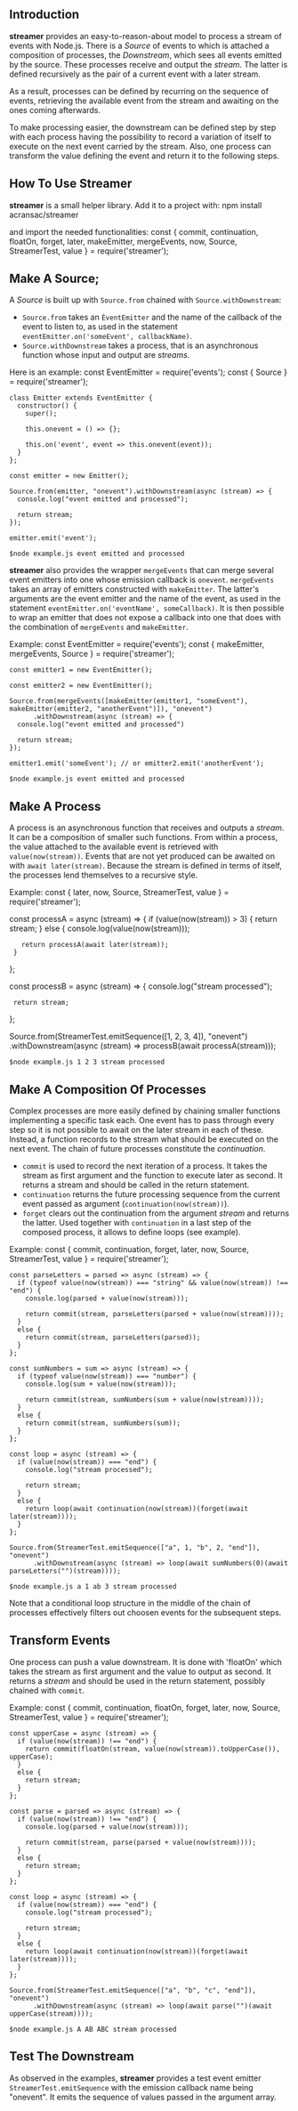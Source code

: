 Introduction
------------
**streamer** provides an easy-to-reason-about model to process a stream of events with Node.js. There is a _Source_ of events to which is attached a composition of processes, the _Downstream_, which sees all events emitted by the source. These processes receive and output the _stream_. The latter is defined recursively as the pair of a current event with a later stream.

As a result, processes can be defined by recurring on the sequence of events, retrieving the available event from the stream and awaiting on the ones coming afterwards.

To make processing easier, the downstream can be defined step by step with each process having the possibility to record a variation of itself to execute on the next event carried by the stream. Also, one process can transform the value defining the event and return it to the following steps.

How To Use Streamer
-------------------
**streamer** is a small helper library. Add it to a project with:
    npm install acransac/streamer

and import the needed functionalities:
    const { commit, continuation, floatOn, forget, later, makeEmitter, mergeEvents, now, Source, StreamerTest, value } = require('streamer');

## Make A Source;
A _Source_ is built up with `Source.from` chained with `Source.withDownstream`:
* `Source.from` takes an `ÈventEmitter` and the name of the callback of the event to listen to, as used in the statement `eventEmitter.on('someEvent', callbackName)`.
* `Source.withDownstream` takes a process, that is an asynchronous function whose input and output are _streams_.

Here is an example:
    const EventEmitter = require('events');
    const { Source } = require('streamer');

    class Emitter extends EventEmitter {
      constructor() {
        super();

        this.onevent = () => {};

        this.on('event', event => this.onevent(event));
      }
    };

    const emitter = new Emitter();

    Source.from(emitter, "onevent").withDownstream(async (stream) => {
      console.log("event emitted and processed");

      return stream;
    });

    emitter.emit('event');

`$node example.js
event emitted and processed`

**streamer** also provides the wrapper `mergeEvents` that can merge several event emitters into one whose emission callback is `onevent`.
`mergeEvents` takes an array of emitters constructed with `makeEmitter`. The latter's arguments are the event emitter and the name of the event, as used in the statement `eventEmitter.on('eventName', someCallback)`.
It is then possible to wrap an emitter that does not expose a callback into one that does with the combination of `mergeEvents` and `makeEmitter`.

Example:
    const EventEmitter = require('events');
    const { makeEmitter, mergeEvents, Source } = require('streamer');

    const emitter1 = new EventEmitter();

    const emitter2 = new EventEmitter();

    Source.from(mergeEvents([makeEmitter(emitter1, "someEvent"), makeEmitter(emitter2, "anotherEvent")]), "onevent")
          .withDownstream(async (stream) => {
      console.log("event emitted and processed")

      return stream;
    });

    emitter1.emit('someEvent'); // or emitter2.emit('anotherEvent');

`$node example.js
event emitted and processed`

## Make A Process
A process is an asynchronous function that receives and outputs a _stream_. It can be a composition of smaller such functions. From within a process, the value attached to the available event is retrieved with `value(now(stream))`. Events that are not yet produced can be awaited on with `await later(stream)`. Because the stream is defined in terms of itself, the processes lend themselves to a recursive style.

Example:
   const { later, now, Source, StreamerTest, value } = require('streamer');

   const processA = async (stream) => {
     if (value(now(stream)) > 3) {
       return stream;
     }
     else {
       console.log(value(now(stream)));

       return processA(await later(stream));
     }
   };

   const processB = async (stream) => {
     console.log("stream processed");

     return stream;
   };

   Source.from(StreamerTest.emitSequence([1, 2, 3, 4]), "onevent")
         .withDownstream(async (stream) => processB(await processA(stream)));

`$node example.js
1
2
3
stream processed`

## Make A Composition Of Processes
Complex processes are more easily defined by chaining smaller functions implementing a specific task each. One event has to pass through every step so it is not possible to await on the later stream in each of these. Instead, a function records to the stream what should be executed on the next event. The chain of future processes constitute the _continuation_.
* `commit` is used to record the next iteration of a process. It takes the stream as first argument and the function to execute later as second. It returns a stream and should be called in the return statement.
* `continuation` returns the future processing sequence from the current event passed as argument (`continuation(now(stream))`).
* `forget` clears out the continuation from the argument _stream_ and returns the latter. Used together with `continuation` in a last step of the composed process, it allows to define loops (see example).

Example:
    const { commit, continuation, forget, later, now, Source, StreamerTest, value } = require('streamer');

    const parseLetters = parsed => async (stream) => {
      if (typeof value(now(stream)) === "string" && value(now(stream)) !== "end") {
        console.log(parsed + value(now(stream)));

        return commit(stream, parseLetters(parsed + value(now(stream))));
      }
      else {
        return commit(stream, parseLetters(parsed));
      }
    };

    const sumNumbers = sum => async (stream) => {
      if (typeof value(now(stream)) === "number") {
        console.log(sum + value(now(stream)));

        return commit(stream, sumNumbers(sum + value(now(stream))));
      }
      else {
        return commit(stream, sumNumbers(sum));
      }
    };

    const loop = async (stream) => {
      if (value(now(stream)) === "end") {
        console.log("stream processed");

        return stream;
      }
      else {
        return loop(await continuation(now(stream))(forget(await later(stream))));
      }
    };

    Source.from(StreamerTest.emitSequence(["a", 1, "b", 2, "end"]), "onevent")
          .withDownstream(async (stream) => loop(await sumNumbers(0)(await parseLetters("")(stream))));

`$node example.js
a
1
ab
3
stream processed`

Note that a conditional loop structure in the middle of the chain of processes effectively filters out choosen events for the subsequent steps.

## Transform Events
One process can push a value downstream. It is done with 'floatOn' which takes the stream as first argument and the value to output as second. It returns a _stream_ and should be used in the return statement, possibly chained with `commit`.

Example:
    const { commit, continuation, floatOn, forget, later, now, Source, StreamerTest, value } = require('streamer');

    const upperCase = async (stream) => {
      if (value(now(stream)) !== "end") {
        return commit(floatOn(stream, value(now(stream)).toUpperCase()), upperCase);
      }
      else {
        return stream;
      }
    };

    const parse = parsed => async (stream) => {
      if (value(now(stream)) !== "end") {
        console.log(parsed + value(now(stream)));

        return commit(stream, parse(parsed + value(now(stream))));
      }
      else {
        return stream;
      }
    };

    const loop = async (stream) => {
      if (value(now(stream)) === "end") {
        console.log("stream processed");

        return stream;
      }
      else {
        return loop(await continuation(now(stream))(forget(await later(stream))));
      }
    };

    Source.from(StreamerTest.emitSequence(["a", "b", "c", "end"]), "onevent")
          .withDownstream(async (stream) => loop(await parse("")(await upperCase(stream))));

`$node example.js
A
AB
ABC
stream processed`

## Test The Downstream
As observed in the examples, **streamer** provides a test event emitter `StreamerTest.emitSequence` with the emission callback name being "onevent". It emits the sequence of values passed in the argument array.

